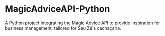 # MagicAdviceAPI-Python
A Python project integrating the Magic Advice API to provide inspiration for business management, tailored for Seu Zé's cachaçaria.
